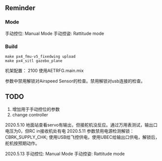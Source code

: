 ## Reminder

### Mode 
 手动控位: Manual Mode
 手动控姿: Rattitude mode

### Build

~~~
make px4_fmu-v5_fixedwing upload
make px4_sitl gazebo_plane 
~~~

机架配置： 2100 使用AETRFG.main.mix

参数中禁用解锁对Airspeed Sensor的检查。禁用解锁对usb连接的检查。

## TODO

1. 增加用于手动控位的参数
2. change controller





2020.5.10
地面站查看servo有输出，但接舵机没反应。通过万用表测试，输出口电压为0，但RC in接收机处有电
2020.5.11
参数禁用电源检测解锁： CBRK_SUPPLY_CHK;  使用USB给飞控供电，使用UBEC给输出口供电，解锁后，舵机按预期动作。

2020.5.13
手动控位: Manual Mode
手动控姿: Rattitude mode